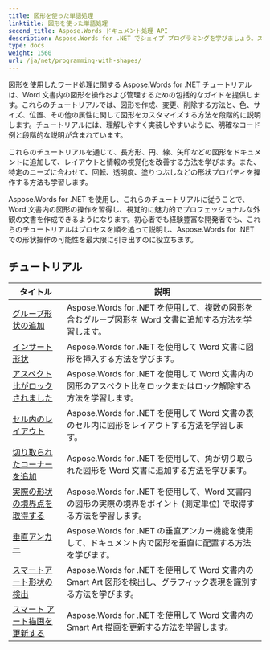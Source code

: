 ```yaml
---
title: 図形を使った単語処理
linktitle: 図形を使った単語処理
second_title: Aspose.Words ドキュメント処理 API
description: Aspose.Words for .NET でシェイプ プログラミングを学びましょう。ステップバイステップのチュートリアルと C# のサンプル コードを使用して、Word 文書内の図形を操作およびカスタマイズする方法を学びます。
type: docs
weight: 1560
url: /ja/net/programming-with-shapes/
---
```

図形を使用したワード処理に関する Aspose.Words for .NET チュートリアルは、Word 文書内の図形を操作および管理するための包括的なガイドを提供します。これらのチュートリアルでは、図形を作成、変更、削除する方法と、色、サイズ、位置、その他の属性に関して図形をカスタマイズする方法を段階的に説明します。チュートリアルには、理解しやすく実装しやすいように、明確なコード例と段階的な説明が含まれています。

これらのチュートリアルを通じて、長方形、円、線、矢印などの図形をドキュメントに追加して、レイアウトと情報の視覚化を改善する方法を学びます。また、特定のニーズに合わせて、回転、透明度、塗りつぶしなどの形状プロパティを操作する方法も学習します。

Aspose.Words for .NET を使用し、これらのチュートリアルに従うことで、Word 文書内の図形の操作を習得し、視覚的に魅力的でプロフェッショナルな外観の文書を作成できるようになります。初心者でも経験豊富な開発者でも、これらのチュートリアルはプロセスを順を追って説明し、Aspose.Words for .NET での形状操作の可能性を最大限に引き出すのに役立ちます。

 ## チュートリアル
| タイトル | 説明 |
| --- | --- |
| [グループ形状の追加](./add-group-shape/) | Aspose.Words for .NET を使用して、複数の図形を含むグループ図形を Word 文書に追加する方法を学習します。 |
| [インサート形状](./insert-shape/) | Aspose.Words for .NET を使用して Word 文書に図形を挿入する方法を学びます。 |
| [アスペクト比がロックされました](./aspect-ratio-locked/) | Aspose.Words for .NET を使用して Word 文書内の図形のアスペクト比をロックまたはロック解除する方法を学習します。 |
| [セル内のレイアウト](./layout-in-cell/) | Aspose.Words for .NET を使用して Word 文書の表のセル内に図形をレイアウトする方法を学習します。 |
| [切り取られたコーナーを追加](./add-corners-snipped/) | Aspose.Words for .NET を使用して、角が切り取られた図形を Word 文書に追加する方法を学びます。 |
| [実際の形状の境界点を取得する](./get-actual-shape-bounds-points/) | Aspose.Words for .NET を使用して、Word 文書内の図形の実際の境界をポイント (測定単位) で取得する方法を学習します。 |
| [垂直アンカー](./vertical-anchor/) | Aspose.Words for .NET の垂直アンカー機能を使用して、ドキュメント内で図形を垂直に配置する方法を学びます。|
| [スマートアート形状の検出](./detect-smart-art-shape/) | Aspose.Words for .NET を使用して Word 文書内の Smart Art 図形を検出し、グラフィック表現を識別する方法を学びます。 |
| [スマート アート描画を更新する](./update-smart-art-drawing/) | Aspose.Words for .NET を使用して Word 文書内の Smart Art 描画を更新する方法を学習します。 |